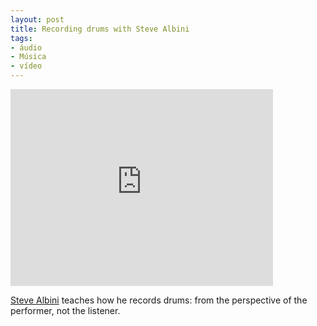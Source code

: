 ```yaml
---
layout: post
title: Recording drums with Steve Albini
tags:
- áudio
- Música
- vídeo
---
```


<iframe width="420" height="315" src="http://www.youtube.com/embed/FvLuP4Kya8U" frameborder="0" allowfullscreen></iframe>

[Steve Albini](http://en.wikipedia.org/wiki/Steve_Albini) teaches how he records drums: from the perspective of the performer, not the listener.
